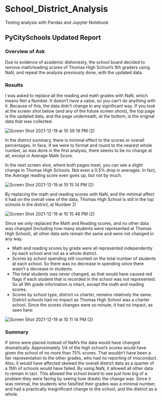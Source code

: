 # School_District_Analysis
Testing analysis with Pandas and Jupyter Notebook

## PyCitySchools Updated Report

### Overview of Ask
Due to evidence of academic dishonesty, the school board decided to remove math/reading scores of Thomas High School’s 9th graders using NaN, and repeat the analysis previously done, with the updated data.

### Results
I was asked to replace all the reading and math grades with NaN, which means Not a Number.  It doesn’t have a value, so you can’t do anything with it.  Because of this, the data didn’t change in any significant way. If you look at the screen shot below (and any of the future screen shots), the top page is the updated data, and the page underneath, at the bottom, is the original data that was collected.

![Screen Shot 2021-12-19 at 10 39 19 PM (2)](https://user-images.githubusercontent.com/93801125/146805216-db818b44-2c18-42ac-8712-87d608f26c3c.png)

In the district summary, there is minimal effect to the scores or overall percentages. In face, if we were to format and round to the nearest whole number, as was done in the first analysis, there seems to be no change at all, except in Average Math Score.

In the next screen shot, where both pages meet, you can see a slight change in Thomas High Schools. Not even a 0.5% drop in averages.  In fact, the Average reading score even goes up, but not by much.

![Screen Shot 2021-12-19 at 10 15 14 PM (2)](https://user-images.githubusercontent.com/93801125/146805293-980cdd2d-7cc9-4c41-8c18-7ad190003904.png)

By replacing the math and reading scores with NaN, and the minimal affect it had on the overall view of the data, Thomas High School is still in the top schools in the district, at Number 2!

![Screen Shot 2021-12-19 at 10 15 48 PM (2)](https://user-images.githubusercontent.com/93801125/146805330-ef0e9fab-609a-4a3b-9d57-f58733ff716d.png)

Since we only replaced the Math and Reading scores, and no other data was changed (including how many students were represented at Thomas High School), all other data sets remain the same and were not changed in any way. 

* Math and reading scores by grade were all represented independently by each school and not as a whole district. 
* Scores by school spending still counted on the total number of students at each school. So there was no decrease in spending since there wasn’t a decrease in students.  
*  The total students was never changed, as that would have caused red flags if each student that is recorded in the school was not represented. So all 9th grade information is intact, except the math and reading scores.
* Scores by school type, district vs charter, remains relatively the same.  District schools had no impact as Thomas High School was a charter school.  Since the scores changes were so minute, it had no impact, as seen here:

![Screen Shot 2021-12-19 at 10 11 14 PM (2)](https://user-images.githubusercontent.com/93801125/146805366-a6f4fe59-e37f-46c0-819c-e7eb66234e94.png)

### Summary
If zeros were placed instead of NaN’s the data would have changed dramatically.  Approximately 1/4 of the high school’s scores would have given the school of no more than 75% scores.  That wouldn’t have been a fair representation to the other grades, who had no reporting of misconduct.  Also, it would have affected skewed the overall district data as a quarter of a 15th of schools would have failed.  By using NaN, it allowed all other data to remain in tact.  This allowed the school board to see just how big of a problem they were facing by seeing how drastic the change was.  Since it was minimal, the students who falsified their grades was a minimal number, and had a practically insignificant change to the school, and the district as a whole.
